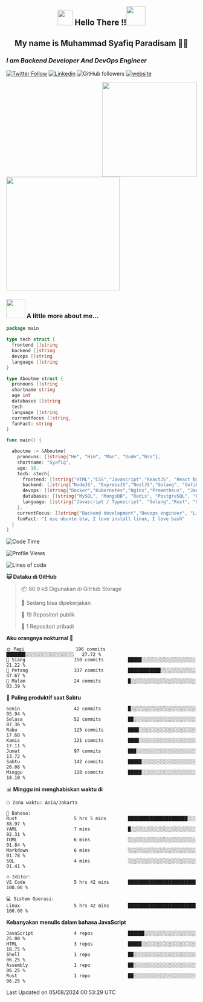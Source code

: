 <h2 align="center"><img src="https://camo.githubusercontent.com/ee9d678a838fdc800a7b1449bae75552c13bfa5afeb275eb6b315e02499c8ba0/68747470733a2f2f656d6f6a69732e736c61636b6d6f6a69732e636f6d2f656d6f6a69732f696d616765732f313533313834393433302f343234362f626c6f622d73756e676c61737365732e6769663f31353331383439343330" width="40"/>
Hello There !!<img src="https://media.giphy.com/media/12oufCB0MyZ1Go/giphy.gif" width="50"></h2>

<h2 align="center">My name is Muhammad Syafiq Paradisam 👋👋</h2>

<h3><em>I am Backend Developer And DevOps Engineer 
</em></h3>

[![Twitter Follow](https://img.shields.io/twitter/follow/misteranmol?label=Follow)](https://x.com/FikkzOutfit)
[![Linkedin](https://img.shields.io/badge/-anmol-blue?style=flat-square&logo=Linkedin&logoColor=white&link=https://www.linkedin.com/in/syafiq-paradisam/)](https://id.linkedin.com/in/syafiq-paradisam-b72749258 )
![GitHub followers](https://img.shields.io/github/followers/syafiqparadisam?label=Follower&style=social)
[![website](https://img.shields.io/badge/Website-46a2f1.svg?&style=flat-square&logo=Google-Chrome&logoColor=white&link=https://anmolsingh.me/)](https://syafiqparadisam.netlify.app)

<img align="right" src="https://external-preview.redd.it/76KI_ztaLr9QvFD3AEtHDIHksWlHp4BXjFEGYdp3ZW0.png?width=640&crop=smart&auto=webp&s=5ead39238a51263833b7684888ec8a3254455609" width="250"/>

<img src="https://dwglogo.com/wp-content/uploads/2017/08/go_speed_of_light.png" width="300"/>

### <img src="https://media.giphy.com/media/VgCDAzcKvsR6OM0uWg/giphy.gif" width="50"> A little more about me...


```go
package main

type tech struct {
  frontend []string
  backend []string
  devops []string
  language []string
}

type Aboutme struct {
  pronouns []string
  shortname string
  age int
  databases []string
  tech
  language []string
  currentfocus []string,
  funFact: string
}

func main() {

  aboutme := &Aboutme{
    pronouns: []string{"He", "Him", "Man", "Dude","Bro"},
    shortname: "Syafiq",
    age: 16,
    tech: &tech{
      frontend: []string{"HTML","CSS","Javascript","ReactJS", "React Native"},
      backend: []string{"NodeJS", "ExpressJS","NestJS","Golang", "Gofiber", "Actixweb"},
      devops: []string{"Docker","Kubernetes","Nginx","Prometheus", "Jaeger", "Grafana", "Linux"},
      databases: []string{"MySQL", "MongoDB", "Redis", "PostgreSQL", "Elastic search"},
      language: []string{"Javascript / Typescript", "Golang","Rust", "C"}
    },
    currentFocus: []string{"Backend development","Devops engineer", "Linuxer"},
    funFact: "I use ubuntu btw, I love install linux, I love bash"
  }
}

```

<!--START_SECTION:waka-->
![Code Time](http://img.shields.io/badge/Code%20Time-6%20hrs%2054%20mins-blue)

![Profile Views](http://img.shields.io/badge/Profil%20dilihat-75-blue)

![Lines of code](https://img.shields.io/badge/Sejak%20Hello%20World%20aku%20telah%20menulis-275.0%20thousand%20baris%20kode-blue)

**🐱 Dataku di GitHub** 

> 📦 80.9 kB Digunakan di GitHub Storage 
 > 
> 💼 Sedang bisa dipekerjakan
 > 
> 📜 19 Repositori publik 
 > 
> 🔑 1 Repositori pribadi 
 > 
**Aku orangnya nokturnal 🦉** 

```text
🌞 Pagi                   196 commits         ███████░░░░░░░░░░░░░░░░░░   27.72 % 
🌆 Siang                  150 commits         █████░░░░░░░░░░░░░░░░░░░░   21.22 % 
🌃 Petang                 337 commits         ████████████░░░░░░░░░░░░░   47.67 % 
🌙 Malam                  24 commits          █░░░░░░░░░░░░░░░░░░░░░░░░   03.39 % 
```
📅 **Paling produktif saat Sabtu** 

```text
Senin                    42 commits          █░░░░░░░░░░░░░░░░░░░░░░░░   05.94 % 
Selasa                   52 commits          ██░░░░░░░░░░░░░░░░░░░░░░░   07.36 % 
Rabu                     125 commits         ████░░░░░░░░░░░░░░░░░░░░░   17.68 % 
Kamis                    121 commits         ████░░░░░░░░░░░░░░░░░░░░░   17.11 % 
Jumat                    97 commits          ███░░░░░░░░░░░░░░░░░░░░░░   13.72 % 
Sabtu                    142 commits         █████░░░░░░░░░░░░░░░░░░░░   20.08 % 
Minggu                   128 commits         █████░░░░░░░░░░░░░░░░░░░░   18.10 % 
```


📊 **Minggu ini menghabiskan waktu di** 

```text
🕑︎ Zona waktu: Asia/Jakarta

💬 Bahasa: 
Rust                     5 hrs 5 mins        ██████████████████████░░░   88.97 % 
YAML                     7 mins              █░░░░░░░░░░░░░░░░░░░░░░░░   02.31 % 
TOML                     6 mins              ░░░░░░░░░░░░░░░░░░░░░░░░░   01.84 % 
Markdown                 6 mins              ░░░░░░░░░░░░░░░░░░░░░░░░░   01.78 % 
SQL                      4 mins              ░░░░░░░░░░░░░░░░░░░░░░░░░   01.41 % 

🔥 Editor: 
VS Code                  5 hrs 42 mins       █████████████████████████   100.00 % 

💻 Sistem Operasi: 
Linux                    5 hrs 42 mins       █████████████████████████   100.00 % 
```

**Kebanyakan menulis dalam bahasa JavaScript** 

```text
JavaScript               4 repos             ██████░░░░░░░░░░░░░░░░░░░   25.00 % 
HTML                     3 repos             █████░░░░░░░░░░░░░░░░░░░░   18.75 % 
Shell                    1 repo              ██░░░░░░░░░░░░░░░░░░░░░░░   06.25 % 
Assembly                 1 repo              ██░░░░░░░░░░░░░░░░░░░░░░░   06.25 % 
Rust                     1 repo              ██░░░░░░░░░░░░░░░░░░░░░░░   06.25 % 
```




 Last Updated on 05/08/2024 00:53:29 UTC
<!--END_SECTION:waka-->

